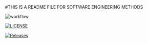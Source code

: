 #THIS IS A README FILE FOR SOFTWARE ENGINEERING METHODS

![workflow](https://github.com/Matthew2904/softwatreEngineeringMethods/actions/workflows/main.yml/badge.svg)

[![LICENSE](https://img.shields.io/github/license/Matthew2904/sem.svg?style=flat-square)](https://github.com/Matthew2904/sem/blob/master/LICENSE)

[![Releases](https://img.shields.io/github/release/Matthew2904/sem/all.svg?style=flat-square)](https://github.com/Matthew2904/sem/releases)